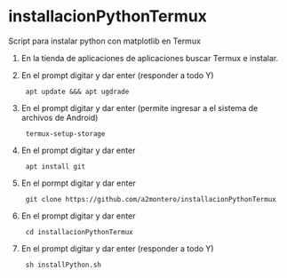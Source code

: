 # installacionPythonTermux
Script para instalar python con matplotlib en Termux

1. En la tienda de aplicaciones de aplicaciones buscar Termux e instalar.
2. En el prompt digitar  y dar enter (responder a todo Y)

        apt update &&& apt ugdrade 
3. En el prompt digitar  y dar enter (permite ingresar a el sistema de archivos de Android)

        termux-setup-storage 
4. En el prompt digitar y dar enter

        apt install git 
5. En el pormpt digitar y dar enter

        git clone https://github.com/a2montero/installacionPythonTermux        
6. En el prompt digitar y dar enter

        cd installacionPythonTermux
7. En el prompt digitar y dar enter (responder a todo Y)

        sh installPython.sh 
